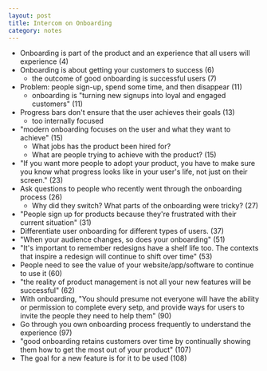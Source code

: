 ```yaml
---
layout: post
title: Intercom on Onboarding
category: notes
---
```


* Onboarding is part of the product and an experience that all users will experience (4)
* Onboarding is about getting your customers to success (6)
  * the outcome of good onboarding is successful users (7)
* Problem: people sign-up, spend some time, and then disappear (11)
  * onboarding is "turning new signups into loyal and engaged customers" (11)
* Progress bars don't ensure that the user achieves their goals (13)
  * too internally focused
* "modern onboarding focuses on the user and what they want to achieve" (15)
  * What jobs has the product been hired for?
  * What are people trying to achieve with the product? (15)
* "If you want more people to adopt your product, you have to make sure you know what progress looks like in your user's life, not just on their screen." (23)
* Ask questions to people who recently went through the onboarding process (26)
  * Why did they switch? What parts of the onboarding were tricky? (27)
* "People sign up for products because they're frustrated with their current situation" (31)
* Differentiate user onboarding for different types of users. (37)
* "When your audience changes, so does your onboarding" (51)
* "It's important to remember redesigns have a shelf life too. The contexts that inspire a redesign will continue to shift over time" (53)
* People need to see the value of your website/app/software to continue to use it (60)
* "the reality of product management is not all your new features will be successful" (62)
* With onboarding, "You should presume not everyone will have the ability or permission to complete every setp, and provide ways for users to invite the people they need to help them" (90)
* Go through you own onboarding process frequently to understand the experience (97)
* "good onboarding retains customers over time by continually showing them how to get the most out of your product" (107)
* The goal for a new feature is for it to be used (108)